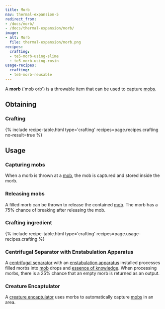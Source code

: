 ```yaml
---
title: Morb
nav: thermal-expansion-5
redirect_from:
- /docs/morb/
- /docs/thermal-expansion/morb/
image:
- alt: Morb
  file: thermal-expansion/morb.png
recipes:
  crafting:
  - te5-morb-using-slime
  - te5-morb-using-rosin
usage-recipes:
  crafting:
  - te5-morb-reusable
---
```


A **morb** ('mob orb') is a throwable item that can be used to capture
[mobs](https://minecraft.gamepedia.com/Mob).


Obtaining
---------

### Crafting
{% include recipe-table.html type='crafting' recipes=page.recipes.crafting no-result=true %}


Usage
-----

### Capturing mobs
When a morb is thrown at a [mob](https://minecraft.gamepedia.com/Mob), the mob
is captured and stored inside the morb.

### Releasing mobs
A filled morb can be thrown to release the contained
[mob](https://minecraft.gamepedia.com/Mob). The morb has a 75% chance of
breaking after releasing the mob.

### Crafting ingredient
{% include recipe-table.html type='crafting' recipes=page.usage-recipes.crafting %}

### Centrifugal Separator with Enstabulation Apparatus
A [centrifugal separator](/docs/thermal-expansion-5/centrifugal-separator/) with
an [enstabulation
apparatus](/docs/thermal-expansion-5/augment-enstabulation-apparatus/) installed
processes filled morbs into [mob](https://minecraft.gamepedia.com/Mob) drops and
[essence of knowledge](/docs/thermal-foundation-2/essence-of-knowledge/). When
processing morbs, there is a 25% chance that an empty morb is returned as an
output.

### Creature Encaptulator
A [creature encaptulator](/docs/thermal-expansion-5/creature-encaptulator/) uses morbs to
automatically capture [mobs](https://minecraft.gamepedia.com/Mob) in an area.
